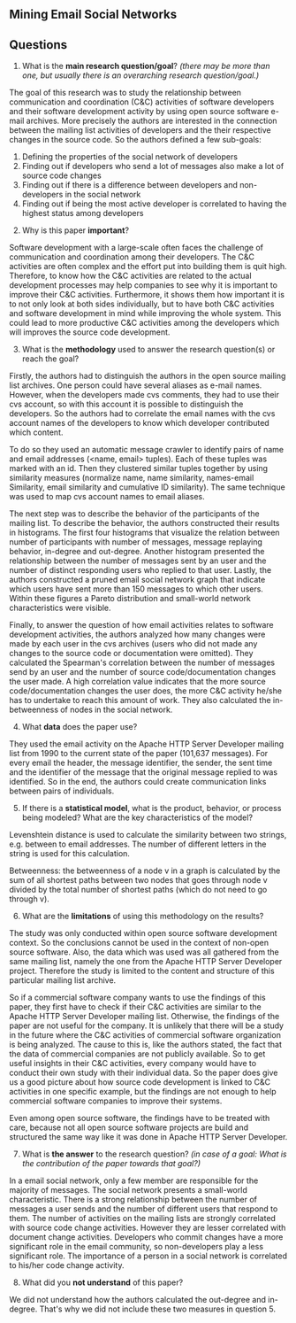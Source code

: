 ## Mining Email Social Networks

## Questions

1. What is the **main research question/goal**? _(there may be more than one, but usually there is an overarching research question/goal.)_

The goal of this research was to study the relationship between communication and coordination (C&C) activities of software developers and their software development activity by using open source software e-mail archives. More precisely the authors are interested in the connection between the mailing list activities of developers and the their respective changes in the source code. So the authors defined a few sub-goals:

1) Defining the properties of the social network of developers
2) Finding out if developers who send a lot of messages also make a lot of source code changes
3) Finding out if there is a difference between developers and non-developers in the social network
4) Finding out if being the most active developer is correlated to having the highest status among developers

2. Why is this paper **important**?

Software development with a large-scale often faces the challenge of communication and coordination among their developers. The C&C activities are often complex and the effort put into building them is quit high. Therefore, to know how the C&C activities are related to the actual development processes may help companies to see why it is important to improve their C&C activities. Furthermore, it shows them how important it is to not only look at both sides individually, but to have both C&C activities and software development in mind while improving the whole system. This could lead to more productive C&C activities among the developers which will improves the source code development. 

3. What is the **methodology** used to answer the research question(s) or reach the goal?

Firstly, the authors had to distinguish the authors in the open source mailing list archives. One person could have several aliases as e-mail names. However, when the developers made cvs comments, they had to use their cvs account, so with this account it is possible to distinguish the developers. So the authors had to correlate the email names with the cvs account names of the developers to know which developer contributed which content. 

To do so they used an automatic message crawler to identify pairs of name and email addresses (<name, email> tuples). Each of these tuples was marked with an id. Then they clustered similar tuples together by using similarity measures (normalize name, name similarity, names-email Similarity, email similarity and cumulative ID similarity). The same technique was used to map cvs account names to email aliases. 

The next step was to describe the behavior of the participants of the mailing list. To describe the behavior, the authors constructed their results in histograms. The first four histograms that visualize the relation between number of participants with number of messages, message replaying behavior, in-degree and out-degree. Another histogram presented the relationship between the number of messages sent by an user and the number of distinct responding users who replied to that user. Lastly, the authors constructed a pruned email social network graph that indicate which users have sent more than 150 messages to which other users. Within these figures a Pareto distribution and small-world network characteristics were visible. 

Finally, to answer the question of how email activities relates to software development activities, the authors analyzed how many changes were made by each user in the cvs archives (users who did not made any changes to the source code or documentation were omitted). They calculated the Spearman's correlation between the number of messages send by an user and the number of source code/documentation changes the user made. A high correlation value indicates that the more source code/documentation changes the user does, the more C&C activity he/she has to undertake to reach this amount of work. They also calculated the in-betweenness of nodes in the social network.

4. What **data** does the paper use?

They used the email activity on the Apache HTTP Server Developer mailing list from 1990 to the current state of the paper (101,637 messages). For every email the header, the message identifier, the sender, the sent time and the identifier of the message that the original message replied to was identified. So in the end, the authors could create communication links between pairs of individuals.

5. If there is a **statistical model**, what is the product, behavior, or process being modeled? What are the key characteristics of the model?

Levenshtein distance is used to calculate the similarity between two strings, e.g. between to email addresses. The number of different letters in the string is used for this calculation. 

Betweenness: the betweenness of a node v in a graph is calculated by the sum of all shortest paths between two nodes that goes through node v divided by the total number of shortest paths (which do not need to go through v). 

6. What are the **limitations** of using this methodology on the results?

The study was only conducted within open source software development context. So the conclusions cannot be used in the context of non-open source software. Also, the data which was used was all gathered from the same mailing list, namely the one from the Apache HTTP Server Developer project. Therefore the study is limited to the content and structure of this particular mailing list archive.

So if a commercial software company wants to use the findings of this paper, they first have to check if their C&C activities are similar to the Apache HTTP Server Developer mailing list. Otherwise, the findings of the paper are not useful for the company. It is unlikely that there will be a study in the future where the C&C activities of commercial software organization is being analyzed. The cause to this is, like the authors stated, the fact that the data of commercial companies are not publicly available. So to get useful insights in their C&C activities, every company would have to conduct their own study with their individual data. So the paper does give us a good picture about how source code development is linked to C&C activities in one specific example, but the findings are not enough to help commercial software companies to improve their systems.

Even among open source software, the findings have to be treated with care, because not all open source software projects are build and structured the same way like it was done in Apache HTTP Server Developer.

7. What is **the answer** to the research question? _(in case of a goal: What is the contribution of the paper towards that goal?)_

In a email social network, only a few member are responsible for the majority of messages. The social network presents a small-world characteristic. There is a strong relationship between the number of messages a user sends and the number of different users that respond to them. The number of activities on the mailing lists are strongly correlated with source code change activities. However they are lesser correlated with document change activities. Developers who commit changes have a more significant role in the email community, so non-developers play a less significant role. The importance of a person in a social network is correlated to his/her code change activity. 

8. What did you **not understand** of this paper?

We did not understand how the authors calculated the out-degree and in-degree. That's why we did not include these two measures in question 5.

